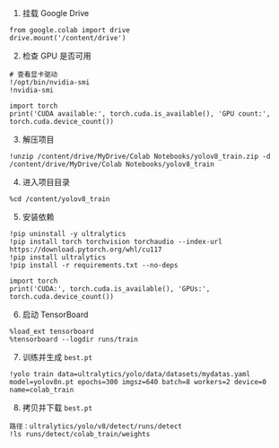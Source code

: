 1. 挂载 Google Drive

```
from google.colab import drive
drive.mount('/content/drive')
```

2. 检查 GPU 是否可用

```
# 查看显卡驱动
!/opt/bin/nvidia-smi
!nvidia-smi

import torch
print('CUDA available:', torch.cuda.is_available(), 'GPU count:', torch.cuda.device_count())
```

3. 解压项目

```
!unzip /content/drive/MyDrive/Colab Notebooks/yolov8_train.zip -d /content/drive/MyDrive/Colab Notebooks/yolov8_train
```

4. 进入项目目录

```
%cd /content/yolov8_train
```

5. 安装依赖

```
!pip uninstall -y ultralytics
!pip install torch torchvision torchaudio --index-url https://download.pytorch.org/whl/cu117
!pip install ultralytics
!pip install -r requirements.txt --no-deps

import torch
print('CUDA:', torch.cuda.is_available(), 'GPUs:', torch.cuda.device_count())
```

6. 启动 TensorBoard

```
%load_ext tensorboard
%tensorboard --logdir runs/train
```

7. 训练并生成 `best.pt`

```
!yolo train data=ultralytics/yolo/data/datasets/mydatas.yaml model=yolov8n.pt epochs=300 imgsz=640 batch=8 workers=2 device=0 name=colab_train
```

8. 拷贝并下载 `best.pt`

```
路径：ultralytics/yolo/v8/detect/runs/detect
!ls runs/detect/colab_train/weights
```

